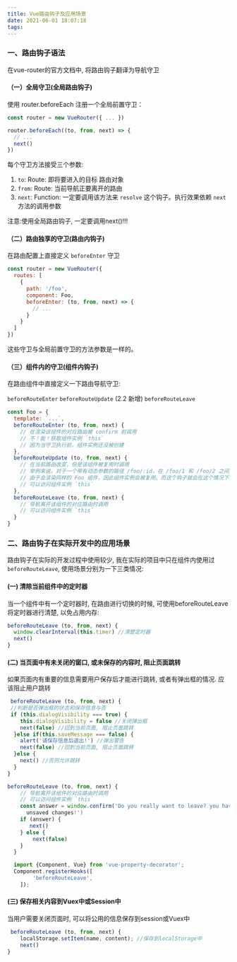 ```yaml
---
title: Vue路由钩子及应用场景
date: 2021-06-01 18:07:18
tags:
---
```

### 一、路由钩子语法

在vue-router的官方文档中, 将路由钩子翻译为导航守卫

#### （一）全局守卫(全局路由钩子)

使用 router.beforeEach 注册一个全局前置守卫：

```javascript
const router = new VueRouter({ ... })

router.beforeEach((to, from, next) => {
  // ...
  next()
})
```

每个守卫方法接受三个参数:

1. `to`: Route: 即将要进入的目标 路由对象
2. `from`: Route: 当前导航正要离开的路由
3. `next`: Function: 一定要调用该方法来 `resolve` 这个钩子。执行效果依赖 `next` 方法的调用参数

注意:使用全局路由钩子, 一定要调用next()!!!

#### （二）路由独享的守卫(路由内钩子)

在路由配置上直接定义 `beforeEnter` 守卫

```javascript
const router = new VueRouter({
  routes: [
    {
      path: '/foo',
      component: Foo,
      beforeEnter: (to, from, next) => {
        // ...
      }
    }
  ]
})

```

这些守卫与全局前置守卫的方法参数是一样的。

#### （三）组件内的守卫(组件内钩子)

在路由组件中直接定义一下路由导航守卫:

`beforeRouteEnter`
`beforeRouteUpdate` (2.2 新增)
`beforeRouteLeave`

```javascript
const Foo = {
  template: `...`,
  beforeRouteEnter (to, from, next) {
    // 在渲染该组件的对应路由被 confirm 前调用
    // 不！能！获取组件实例 `this`
    // 因为当守卫执行前，组件实例还没被创建
  },
  beforeRouteUpdate (to, from, next) {
    // 在当前路由改变，但是该组件被复用时调用
    // 举例来说，对于一个带有动态参数的路径 /foo/:id，在 /foo/1 和 /foo/2 之间跳转的时候，
    // 由于会渲染同样的 Foo 组件，因此组件实例会被复用。而这个钩子就会在这个情况下被调用。
    // 可以访问组件实例 `this`
  },
  beforeRouteLeave (to, from, next) {
    // 导航离开该组件的对应路由时调用
    // 可以访问组件实例 `this`
  }
}

```

### 二、路由钩子在实际开发中的应用场景

路由钩子在实际的开发过程中使用较少, 我在实际的项目中只在组件内使用过 `beforeRouteLeave`, 使用场景分别为一下三类情况:

#### (一) 清除当前组件中的定时器

当一个组件中有一个定时器时, 在路由进行切换的时候, 可使用beforeRouteLeave将定时器进行清楚, 以免占用内存:

```javascript
beforeRouteLeave (to, from, next) {
  window.clearInterval(this.timer) //清楚定时器
  next()
}

```

#### (二) 当页面中有未关闭的窗口, 或未保存的内容时, 阻止页面跳转

如果页面内有重要的信息需要用户保存后才能进行跳转, 或者有弹出框的情况. 应该阻止用户跳转

```javascript
 beforeRouteLeave (to, from, next) {
 //判断是否弹出框的状态和保存信息与否
 if (this.dialogVisibility === true) {
    this.dialogVisibility = false //关闭弹出框
    next(false) //回到当前页面, 阻止页面跳转
  }else if(this.saveMessage === false) {
    alert('请保存信息后退出!') //弹出警告
    next(false) //回到当前页面, 阻止页面跳转
  }else {
    next() //否则允许跳转
  }
}

```

```javascript
beforeRouteLeave (to, from, next) {
    // 导航离开该组件的对应路由时调用
    // 可以访问组件实例 `this`
    const answer = window.confirm('Do you really want to leave? you have     
      unsaved changes!')
    if (answer) {
       next()
    } else {
        next(false)
    }
  }

  import {Component, Vue} from 'vue-property-decorator';
  Component.registerHooks([
        'beforeRouteLeave',
    ]);
```

#### (三) 保存相关内容到Vuex中或Session中

当用户需要关闭页面时, 可以将公用的信息保存到session或Vuex中

```javascript
 beforeRouteLeave (to, from, next) {
    localStorage.setItem(name, content); //保存到localStorage中
    next()
}
```
